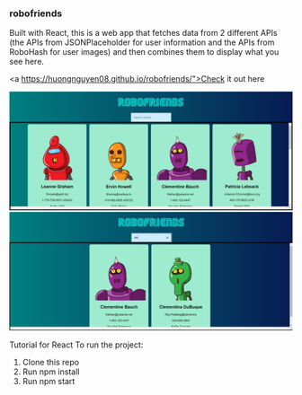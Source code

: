 ### robofriends

Built with React, this is a web app that fetches data from 2 different APIs (the APIs from JSONPlaceholder for user information and the APIs from RoboHash for user images) and then combines them to display what you see here. 

<a https://huongnguyen08.github.io/robofriends/">Check it out here</a>

![picture of the app](https://github.com/HuongNguyen08/robofriends/blob/main/robofriends%20image.PNG)
![picture of the app](https://github.com/HuongNguyen08/robofriends/blob/main/robofriends%20searching.PNG)


Tutorial for React To run the project:

1. Clone this repo
2. Run npm install
3. Run npm start
